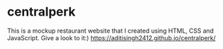 # centralperk
This is a mockup restaurant website that I created using HTML, CSS and JavaScript.
Give a look to it:) https://aditisingh2412.github.io/centralperk/

